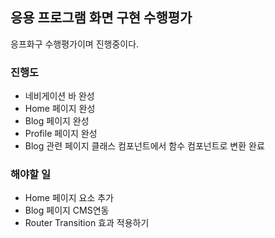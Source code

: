 ## 응용 프로그램 화면 구현 수행평가
응프화구 수행평가이며 진행중이다.

### 진행도
* 네비게이션 바 완성
* Home 페이지 완성
* Blog 페이지 완성
* Profile 페이지 완성
* Blog 관련 페이지 클래스 컴포넌트에서 함수 컴포넌트로 변환 완료

### 해야할 일
* Home 페이지 요소 추가
* Blog 페이지 CMS연동
* Router Transition 효과 적용하기
